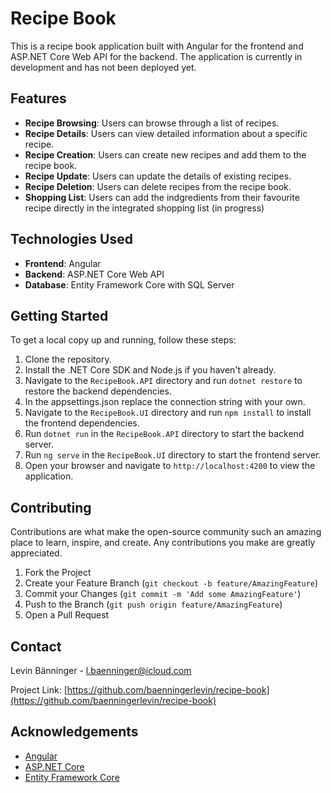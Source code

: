 # Recipe Book

This is a recipe book application built with Angular for the frontend and ASP.NET Core Web API for the backend. The application is currently in development and has not been deployed yet.

## Features

- **Recipe Browsing**: Users can browse through a list of recipes.
- **Recipe Details**: Users can view detailed information about a specific recipe.
- **Recipe Creation**: Users can create new recipes and add them to the recipe book.
- **Recipe Update**: Users can update the details of existing recipes.
- **Recipe Deletion**: Users can delete recipes from the recipe book.
- **Shopping List**: Users can add the indgredients from their favourite recipe directly in the integrated shopping list (in progress)

## Technologies Used

- **Frontend**: Angular
- **Backend**: ASP.NET Core Web API
- **Database**: Entity Framework Core with SQL Server

## Getting Started

To get a local copy up and running, follow these steps:

1. Clone the repository.
2. Install the .NET Core SDK and Node.js if you haven't already.
3. Navigate to the `RecipeBook.API` directory and run `dotnet restore` to restore the backend dependencies.
4. In the appsettings.json replace the connection string with your own.
5. Navigate to the `RecipeBook.UI` directory and run `npm install` to install the frontend dependencies.
6. Run `dotnet run` in the `RecipeBook.API` directory to start the backend server.
7. Run `ng serve` in the `RecipeBook.UI` directory to start the frontend server.
8. Open your browser and navigate to `http://localhost:4200` to view the application.

## Contributing

Contributions are what make the open-source community such an amazing place to learn, inspire, and create. Any contributions you make are greatly appreciated.

1. Fork the Project
2. Create your Feature Branch (`git checkout -b feature/AmazingFeature`)
3. Commit your Changes (`git commit -m 'Add some AmazingFeature'`)
4. Push to the Branch (`git push origin feature/AmazingFeature`)
5. Open a Pull Request

## Contact

Levin Bänninger - <l.baenninger@icloud.com>

Project Link: [https://github.com/baenningerlevin/recipe-book](https://github.com/baenningerlevin/recipe-book)

## Acknowledgements

- [Angular](https://angular.dev/)
- [ASP.NET Core](https://dotnet.microsoft.com/apps/aspnet)
- [Entity Framework Core](https://docs.microsoft.com/en-us/ef/core/)

